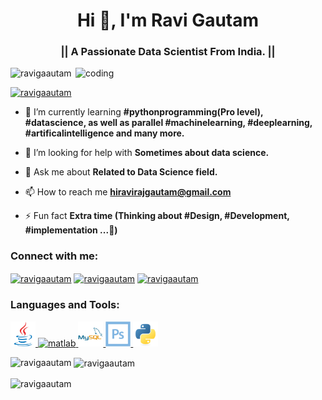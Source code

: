 <h1 align="center">Hi 👋, I'm Ravi Gautam</h1>
<h3 align="center">|| A Passionate Data Scientist From India. ||</h3>

<img align="right" alt="coding" width="400" src="https://media1.giphy.com/media/v1.Y2lkPTc5MGI3NjExODcxMGVjODQ1YTQxODEwNTQwMGM2MGQ0NjA2MWRkNzdkZWIwYmJjMyZjdD1n/qgQUggAC3Pfv687qPC/giphy.gif">


<p align="left"> <img src="https://komarev.com/ghpvc/?username=ravigaautam&label=Profile%20views&color=0e75b6&style=flat" alt="ravigaautam" /> </p>

<p align="left"> <a href="https://twitter.com/ravigaautam" target="blank"><img src="https://img.shields.io/twitter/follow/ravigaautam?logo=twitter&style=for-the-badge" alt="ravigaautam" /></a> </p>

- 🌱 I’m currently learning **#pythonprogramming(Pro level), #datascience, as well as parallel #machinelearning, #deeplearning, #artificalintelligence and many more.**

- 🤝 I’m looking for help with **Sometimes about data science.**

- 💬 Ask me about **Related to Data Science field.**

- 📫 How to reach me **hiravirajgautam@gmail.com**

- ⚡ Fun fact **Extra time (Thinking about #Design, #Development, #implementation ...🥰)**

<h3 align="left">Connect with me:</h3>
<p align="left">
<a href="https://twitter.com/ravigaautam" target="blank"><img align="center" src="https://raw.githubusercontent.com/rahuldkjain/github-profile-readme-generator/master/src/images/icons/Social/twitter.svg" alt="ravigaautam" height="30" width="40" /></a>
<a href="https://linkedin.com/in/ravigaautam" target="blank"><img align="center" src="https://raw.githubusercontent.com/rahuldkjain/github-profile-readme-generator/master/src/images/icons/Social/linked-in-alt.svg" alt="ravigaautam" height="30" width="40" /></a>
<a href="https://instagram.com/ravigaautam" target="blank"><img align="center" src="https://raw.githubusercontent.com/rahuldkjain/github-profile-readme-generator/master/src/images/icons/Social/instagram.svg" alt="ravigaautam" height="30" width="40" /></a>
</p>

<h3 align="left">Languages and Tools:</h3>
<p align="left"> <a href="https://www.java.com" target="_blank" rel="noreferrer"> <img src="https://raw.githubusercontent.com/devicons/devicon/master/icons/java/java-original.svg" alt="java" width="40" height="40"/> </a> <a href="https://www.mathworks.com/" target="_blank" rel="noreferrer"> <img src="https://upload.wikimedia.org/wikipedia/commons/2/21/Matlab_Logo.png" alt="matlab" width="40" height="40"/> </a> <a href="https://www.mysql.com/" target="_blank" rel="noreferrer"> <img src="https://raw.githubusercontent.com/devicons/devicon/master/icons/mysql/mysql-original-wordmark.svg" alt="mysql" width="40" height="40"/> </a> <a href="https://www.photoshop.com/en" target="_blank" rel="noreferrer"> <img src="https://raw.githubusercontent.com/devicons/devicon/master/icons/photoshop/photoshop-line.svg" alt="photoshop" width="40" height="40"/> </a> <a href="https://www.python.org" target="_blank" rel="noreferrer"> <img src="https://raw.githubusercontent.com/devicons/devicon/master/icons/python/python-original.svg" alt="python" width="40" height="40"/> </a> </p>

<p><img align="left" src="https://github-readme-stats.vercel.app/api/top-langs?username=ravigaautam&show_icons=true&locale=en&layout=compact" alt="ravigaautam" /></p>

<p>&nbsp;<img align="center" src="https://github-readme-stats.vercel.app/api?username=ravigaautam&show_icons=true&locale=en" alt="ravigaautam" /></p>

<p><img align="center" src="https://github-readme-streak-stats.herokuapp.com/?user=ravigaautam&" alt="ravigaautam" /></p>
